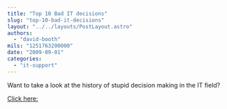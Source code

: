 ```yaml
---
title: "Top 10 Bad IT decisions"
slug: "top-10-bad-it-decisions"
layout: "../../layouts/PostLayout.astro"
authors: 
  - "david-booth"
mils: "1251763200000"
date: "2009-09-01"
categories: 
  - "it-support"
---
```


Want to take a look at the history of stupid decision making in the IT field?

[Click here:](http://www.itnews.com.au/News/154396,top-10-bad-it-decisions.aspx)
